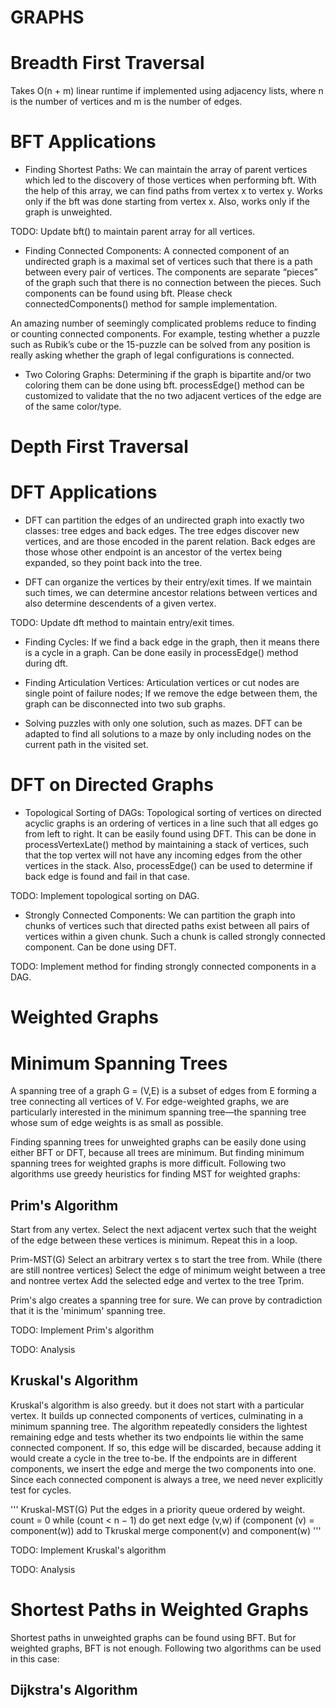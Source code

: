 GRAPHS
======


Breadth First Traversal
=======================
Takes O(n + m) linear runtime if implemented using adjacency lists,
where n is the number of vertices and m is the number of edges.


BFT Applications
================

* Finding Shortest Paths: We can maintain the array of parent vertices which
led to the discovery of those vertices when performing bft. With the help of
this array, we can find paths from vertex x to vertex y. Works only if the
bft was done starting from vertex x. Also, works only if the graph is
unweighted.

TODO: Update bft() to maintain parent array for all vertices.

* Finding Connected Components: A connected component of an undirected graph
is a maximal set of vertices such that there is a path between every pair of
vertices. The components are separate “pieces” of the graph such that there
is no connection between the pieces. Such components can be found using bft.
Please check connectedComponents() method for sample implementation.

An amazing number of seemingly complicated problems reduce to finding or
counting connected components. For example, testing whether a puzzle such as
Rubik’s cube or the 15-puzzle can be solved from any position is really asking
whether the graph of legal configurations is connected.

* Two Coloring Graphs: Determining if the graph is bipartite and/or two coloring
them can be done using bft. processEdge() method can be customized to validate
that the no two adjacent vertices of the edge are of the same color/type.



Depth First Traversal
=====================

DFT Applications
================

* DFT can partition the edges of an undirected graph into exactly two classes:
tree edges and back edges. The tree edges discover new vertices, and are those
encoded in the parent relation. Back edges are those whose other endpoint is
an ancestor of the vertex being expanded, so they point back into the tree.

* DFT can organize the vertices by their entry/exit times. If we maintain such
times, we can determine ancestor relations between vertices and also determine
descendents of a given vertex.

TODO: Update dft method to maintain entry/exit times.

* Finding Cycles: If we find a back edge in the graph, then it means there is
a cycle in a graph. Can be done easily in processEdge() method during dft.

* Finding Articulation Vertices: Articulation vertices or cut nodes are single
point of failure nodes; If we remove the edge between them, the graph can be
disconnected into two sub graphs.

* Solving puzzles with only one solution, such as mazes. DFT can be adapted
to find all solutions to a maze by only including nodes on the current path
in the visited set.


DFT on Directed Graphs
======================

* Topological Sorting of DAGs: Topological sorting of vertices on directed
acyclic graphs is an ordering of vertices in a line such that all edges go
from left to right. It can be easily found using DFT. This can be done in
processVertexLate() method by maintaining a stack of vertices, such that the
top vertex will not have any incoming edges from the other vertices in the
stack. Also, processEdge() can be used to determine if back edge is found and
fail in that case.

TODO: Implement topological sorting on DAG.

* Strongly Connected Components: We can partition the graph into chunks of
vertices such that directed paths exist between all pairs of vertices within
a given chunk. Such a chunk is called strongly connected component. Can be done
using DFT.

TODO: Implement method for finding strongly connected components in a DAG.


Weighted Graphs
===============


Minimum Spanning Trees
======================
A spanning tree of a graph G = (V,E) is a subset of edges from E forming a
tree connecting all vertices of V. For edge-weighted graphs, we are
particularly interested in the minimum spanning tree—the spanning tree whose
sum of edge weights is as small as possible.

Finding spanning trees for unweighted graphs can be easily done using either
BFT or DFT, because all trees are minimum. But finding minimum spanning trees
for weighted graphs is more difficult. Following two algorithms use greedy
heuristics for finding MST for weighted graphs:


Prim's Algorithm
----------------
Start from any vertex. Select the next adjacent vertex such that the weight
of the edge between these vertices is minimum. Repeat this in a loop.

Prim-MST(G)
    Select an arbitrary vertex s to start the tree from.
    While (there are still nontree vertices)
        Select the edge of minimum weight between a tree and nontree vertex
        Add the selected edge and vertex to the tree Tprim.

Prim's algo creates a spanning tree for sure. We can prove by contradiction
that it is the 'minimum' spanning tree.

TODO: Implement Prim's algorithm

TODO: Analysis


Kruskal's Algorithm
-------------------
Kruskal's algorithm is also greedy. but it does not start with a particular
vertex. It builds up connected components of vertices, culminating in a
minimum spanning tree. The algorithm repeatedly considers the lightest
remaining edge and tests whether its two endpoints lie within the same
connected component. If so, this edge will be discarded, because adding it
would create a cycle in the tree to-be. If the endpoints are in different
components, we insert the edge and merge the two components into one. Since
each connected component is always a tree, we need never explicitly test for
cycles.

'''
Kruskal-MST(G)
    Put the edges in a priority queue ordered by weight.
    count = 0
    while (count < n − 1) do
        get next edge (v,w)
        if (component (v) = component(w))
            add to Tkruskal
            merge component(v) and component(w)
'''

TODO: Implement Kruskal's algorithm

TODO: Analysis


Shortest Paths in Weighted Graphs
=================================
Shortest paths in unweighted graphs can be found using BFT. But for weighted
graphs, BFT is not enough. Following two algorithms can be used in this case:


Dijkstra's Algorithm
--------------------




